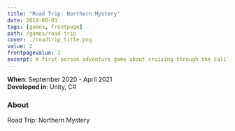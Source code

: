 ```yaml
---
title: "Road Trip: Northern Mystery"
date: 2018-08-03
tags: [games, frontpage]
path: /games/road-trip
cover: ./roadtrip_title.png
value: 2
frontpagevalue: 3
excerpt: A first-person adventure game about cruising through the California countryside and learning the legend of your mysterious grandmother.
---
```

**When**: September 2020 - April 2021 <br>
**Developed in**: Unity, C#
### About

Road Trip: Northern Mystery 
